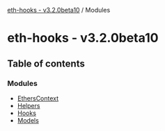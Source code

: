 [eth-hooks - v3.2.0beta10](README.md) / Modules

# eth-hooks - v3.2.0beta10

## Table of contents

### Modules

- [EthersContext](modules/EthersContext.md)
- [Helpers](modules/Helpers.md)
- [Hooks](modules/Hooks.md)
- [Models](modules/Models.md)
